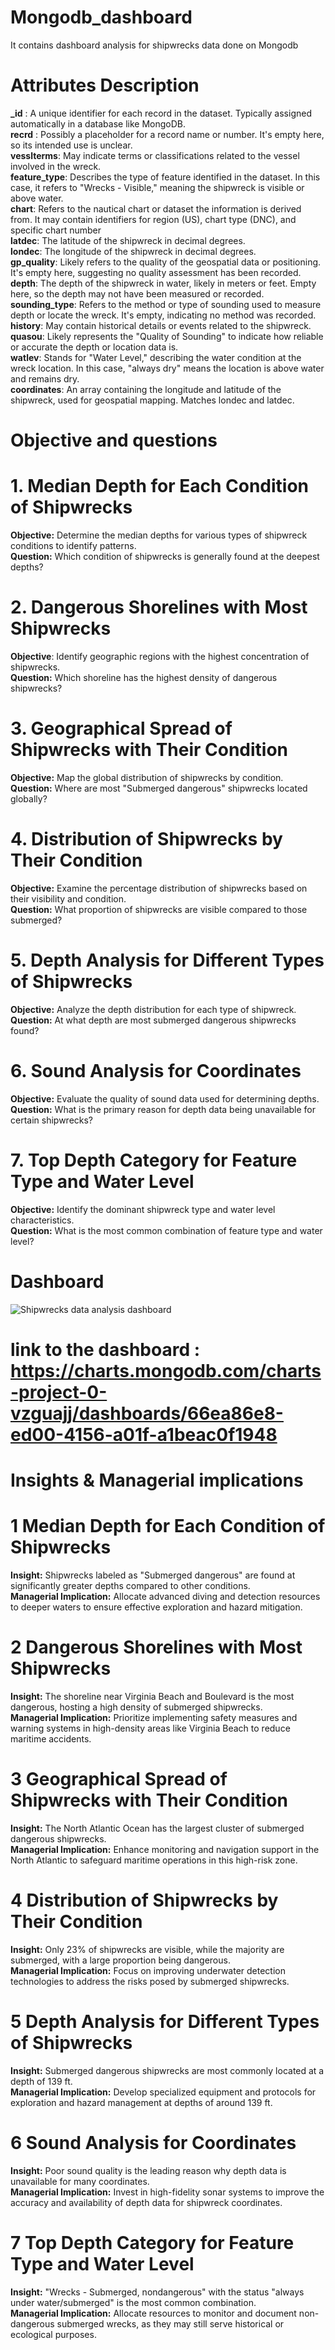 # Mongodb_dashboard
It contains dashboard analysis for shipwrecks data done on Mongodb<br/> 

# Attributes Description
**_id** : A unique identifier for each record in the dataset. Typically assigned automatically in a database like MongoDB.<br/>
**recrd** : Possibly a placeholder for a record name or number. It's empty here, so its intended use is unclear.<br/>
**vesslterms**: May indicate terms or classifications related to the vessel involved in the wreck.<br/> 
**feature_type**: Describes the type of feature identified in the dataset. In this case, it refers to "Wrecks - Visible," meaning the shipwreck is visible or above water.<br/>
**chart**: Refers to the nautical chart or dataset the information is derived from. It may contain identifiers for region (US), chart type (DNC), and specific chart number<br/> 
**latdec**: The latitude of the shipwreck in decimal degrees.<br/>
**londec**: The longitude of the shipwreck in decimal degrees.<br/>
**gp_quality**: Likely refers to the quality of the geospatial data or positioning. It's empty here, suggesting no quality assessment has been recorded.<br/>
**depth**: The depth of the shipwreck in water, likely in meters or feet. Empty here, so the depth may not have been measured or recorded.<br/>
**sounding_type**: Refers to the method or type of sounding used to measure depth or locate the wreck. It's empty, indicating no method was recorded.<br/>
**history**: May contain historical details or events related to the shipwreck.<br/> 
**quasou**: Likely represents the "Quality of Sounding" to indicate how reliable or accurate the depth or location data is.<br/>
**watlev**: Stands for "Water Level," describing the water condition at the wreck location. In this case, "always dry" means the location is above water and remains dry.<br/>
**coordinates**: An array containing the longitude and latitude of the shipwreck, used for geospatial mapping. Matches londec and latdec.<br/>

# Objective and questions<br/>  

# 1. Median Depth for Each Condition of Shipwrecks<br/>
**Objective:** Determine the median depths for various types of shipwreck conditions to identify patterns.<br/>
**Question:** Which condition of shipwrecks is generally found at the deepest depths?<br/>
# 2. Dangerous Shorelines with Most Shipwrecks<br/>
**Objective**: Identify geographic regions with the highest concentration of shipwrecks.<br/>
**Question:** Which shoreline has the highest density of dangerous shipwrecks?<br/>
# 3. Geographical Spread of Shipwrecks with Their Condition<br/>
**Objective:** Map the global distribution of shipwrecks by condition.<br/>
**Question:** Where are most "Submerged dangerous" shipwrecks located globally?<br/>
# 4. Distribution of Shipwrecks by Their Condition<br/>
**Objective:** Examine the percentage distribution of shipwrecks based on their visibility and condition.<br/>
**Question:** What proportion of shipwrecks are visible compared to those submerged?<br/>
# 5. Depth Analysis for Different Types of Shipwrecks<br/>
**Objective:** Analyze the depth distribution for each type of shipwreck.<br/>
**Question:** At what depth are most submerged dangerous shipwrecks found?<br/>
# 6. Sound Analysis for Coordinates<br/>
**Objective:** Evaluate the quality of sound data used for determining depths.<br/>
**Question:** What is the primary reason for depth data being unavailable for certain shipwrecks?<br/>
# 7. Top Depth Category for Feature Type and Water Level<br/>
**Objective:** Identify the dominant shipwreck type and water level characteristics.<br/>
**Question:** What is the most common combination of feature type and water level?<br/>

# Dashboard

![Shipwrecks data analysis dashboard](https://github.com/user-attachments/assets/c4a08f84-0610-4327-a26f-4574cfa6c307)

# link to the dashboard : https://charts.mongodb.com/charts-project-0-vzguajj/dashboards/66ea86e8-ed00-4156-a01f-a1beac0f1948

# Insights & Managerial implications<br/>

# 1  Median Depth for Each Condition of Shipwrecks<br/>
**Insight:** Shipwrecks labeled as "Submerged dangerous" are found at significantly greater depths compared to other conditions.<br/> 
**Managerial Implication:** Allocate advanced diving and detection resources to deeper waters to ensure effective exploration and hazard mitigation.<br/> 
# 2  Dangerous Shorelines with Most Shipwrecks<br/>
**Insight:** The shoreline near Virginia Beach and Boulevard is the most dangerous, hosting a high density of submerged shipwrecks.<br/>
**Managerial Implication:** Prioritize implementing safety measures and warning systems in high-density areas like Virginia Beach to reduce maritime accidents.<br/>
# 3  Geographical Spread of Shipwrecks with Their Condition<br/>
**Insight:** The North Atlantic Ocean has the largest cluster of submerged dangerous shipwrecks.<br/>
**Managerial Implication:** Enhance monitoring and navigation support in the North Atlantic to safeguard maritime operations in this high-risk zone.<br/>
# 4  Distribution of Shipwrecks by Their Condition<br/>
**Insight:** Only 23% of shipwrecks are visible, while the majority are submerged, with a large proportion being dangerous.<br/>
**Managerial Implication:** Focus on improving underwater detection technologies to address the risks posed by submerged shipwrecks.<br/>
# 5  Depth Analysis for Different Types of Shipwrecks<br/>
**Insight:** Submerged dangerous shipwrecks are most commonly located at a depth of 139 ft.<br/>
**Managerial Implication:** Develop specialized equipment and protocols for exploration and hazard management at depths of around 139 ft.<br/>
# 6  Sound Analysis for Coordinates<br/>
**Insight:** Poor sound quality is the leading reason why depth data is unavailable for many coordinates.<br/>
**Managerial Implication:** Invest in high-fidelity sonar systems to improve the accuracy and availability of depth data for shipwreck coordinates.<br/>
# 7  Top Depth Category for Feature Type and Water Level<br/>
**Insight:** "Wrecks - Submerged, nondangerous" with the status "always under water/submerged" is the most common combination.<br/>
**Managerial Implication:** Allocate resources to monitor and document non-dangerous submerged wrecks, as they may still serve historical or ecological purposes.<br/>
